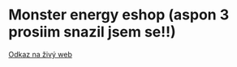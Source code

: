 # Monster energy eshop (aspon 3 prosiim snazil jsem se!!)
 
[Odkaz na živý web](https://pslib-cz.github.io/2024-p2b-web-projekt-blesik/)